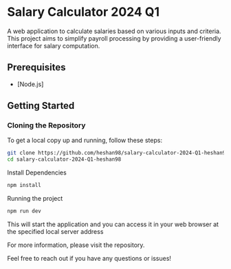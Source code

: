 # Salary Calculator 2024 Q1

A web application to calculate salaries based on various inputs and criteria. This project aims to simplify payroll processing by providing a user-friendly interface for salary computation.

## Prerequisites

- [Node.js]

## Getting Started

### Cloning the Repository

To get a local copy up and running, follow these steps:

```bash
git clone https://github.com/heshan98/salary-calculator-2024-Q1-heshan98.git
cd salary-calculator-2024-Q1-heshan98
```
Install Dependencies

```bash
npm install

```

Running the project

```bash
npm run dev

```
This will start the application and you can access it in your web browser at the specified local server address

For more information, please visit the repository.

Feel free to reach out if you have any questions or issues!
